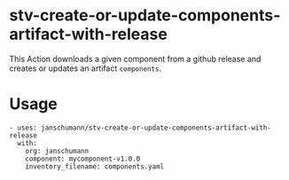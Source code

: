 # stv-create-or-update-components-artifact-with-release

This Action downloads a given component from a github release and creates or updates an artifact `components`. 

# Usage

```
- uses: janschumann/stv-create-or-update-components-artifact-with-release
  with:
    org: janschumann
    component: mycomponent-v1.0.0
    inventory_filename: components.yaml
```


